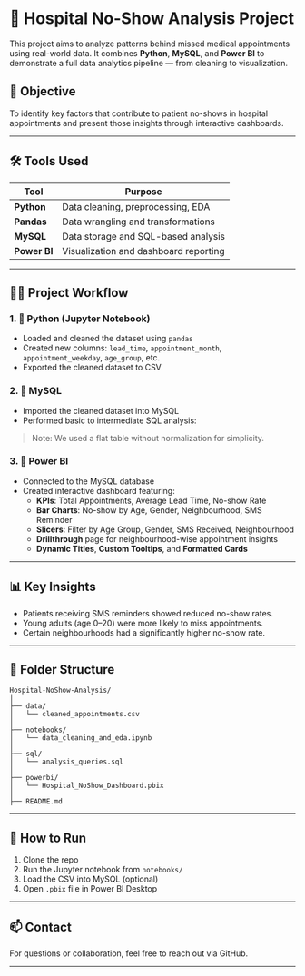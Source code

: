 
# 🏥 Hospital No-Show Analysis Project

This project aims to analyze patterns behind missed medical appointments using real-world data. It combines **Python**, **MySQL**, and **Power BI** to demonstrate a full data analytics pipeline — from cleaning to visualization.

## 📌 Objective

To identify key factors that contribute to patient no-shows in hospital appointments and present those insights through interactive dashboards.

---

## 🛠️ Tools Used

| Tool        | Purpose                                 |
|-------------|------------------------------------------|
| **Python**  | Data cleaning, preprocessing, EDA        |
| **Pandas**  | Data wrangling and transformations       |
| **MySQL**   | Data storage and SQL-based analysis      |
| **Power BI**| Visualization and dashboard reporting    |

---

## 🧑‍💻 Project Workflow

### 1. 🔹 **Python (Jupyter Notebook)**
- Loaded and cleaned the dataset using `pandas`
- Created new columns: `lead_time`, `appointment_month`, `appointment_weekday`, `age_group`, etc.
- Exported the cleaned dataset to CSV

### 2. 🔹 **MySQL**
- Imported the cleaned dataset into MySQL
- Performed basic to intermediate SQL analysis:

> Note: We used a flat table without normalization for simplicity.

### 3. 🔹 **Power BI**
- Connected to the MySQL database
- Created interactive dashboard featuring:
  - **KPIs**: Total Appointments, Average Lead Time, No-show Rate
  - **Bar Charts**: No-show by Age, Gender, Neighbourhood, SMS Reminder
  - **Slicers**: Filter by Age Group, Gender, SMS Received, Neighbourhood
  - **Drillthrough** page for neighbourhood-wise appointment insights
  - **Dynamic Titles**, **Custom Tooltips**, and **Formatted Cards**

---

## 📊 Key Insights
- Patients receiving SMS reminders showed reduced no-show rates.
- Young adults (age 0–20) were more likely to miss appointments.
- Certain neighbourhoods had a significantly higher no-show rate.

---

## 📁 Folder Structure

```
Hospital-NoShow-Analysis/
│
├── data/
│   └── cleaned_appointments.csv
│
├── notebooks/
│   └── data_cleaning_and_eda.ipynb
│
├── sql/
│   └── analysis_queries.sql
│
├── powerbi/
│   └── Hospital_NoShow_Dashboard.pbix
│
├── README.md
```

---

## 🚀 How to Run
1. Clone the repo
2. Run the Jupyter notebook from `notebooks/`
3. Load the CSV into MySQL (optional)
4. Open `.pbix` file in Power BI Desktop

---

## 📫 Contact

For questions or collaboration, feel free to reach out via GitHub.

---
